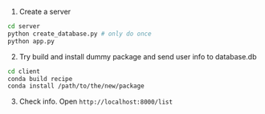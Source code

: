 1. Create a server

```bash
cd server
python create_database.py # only do once
python app.py
```

2. Try build and install dummy package and send user info to database.db

```bash
cd client
conda build recipe
conda install /path/to/the/new/package
```

3. Check info. Open
`http://localhost:8000/list`
